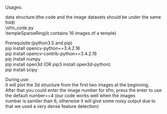 
Usages:  

data structure:(the code and the image datasets should be under the same fold)  
               \sfm_code.py  
               \templeSparseRing(it contains 16 images of a temple)  
  
Prerequisite:(python3.5 and pip)  
pip install opencv-python==3.4.2.16  
pip install opencv-contrib-python==3.4.2.16  
pip install numpy  
pip install open3d (OR pip3 install open3d-python)  
pip install scipy  

During use:  
It will plot the 3d structure from the first two images at the beginning.  
After that you could enter the image number for sfm, press the enter to use the default number==4 (our code works well when the images   
number is samller than 6, otherwise it will give some noisy output due to that we used a very dense feature detection)  
